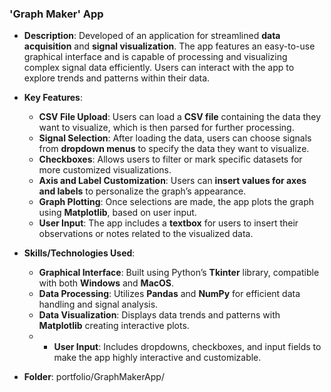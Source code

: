 ### 'Graph Maker' App
- **Description**: Developed of an application for streamlined **data acquisition** and **signal visualization**. The app features an easy-to-use graphical interface and is capable of processing and visualizing complex signal data efficiently. Users can interact with the app to explore trends and patterns within their data.

- **Key Features**:
  - **CSV File Upload**: Users can load a **CSV file** containing the data they want to visualize, which is then parsed for further processing.
  - **Signal Selection**: After loading the data, users can choose signals from **dropdown menus** to specify the data they want to visualize.
  - **Checkboxes**: Allows users to filter or mark specific datasets for more customized visualizations.
  - **Axis and Label Customization**: Users can **insert values for axes and labels** to personalize the graph’s appearance.
  - **Graph Plotting**: Once selections are made, the app plots the graph using **Matplotlib**, based on user input.
  - **User Input**: The app includes a **textbox** for users to insert their observations or notes related to the visualized data.
  

- **Skills/Technologies Used**:
  - **Graphical Interface**: Built using Python’s **Tkinter** library, compatible with both **Windows** and **MacOS**.
  - **Data Processing**: Utilizes **Pandas** and **NumPy** for efficient data handling and signal analysis.
  - **Data Visualization**: Displays data trends and patterns with **Matplotlib** creating interactive plots.
  - - **User Input**: Includes dropdowns, checkboxes, and input fields to make the app highly interactive and customizable.

- **Folder**: portfolio/GraphMakerApp/
